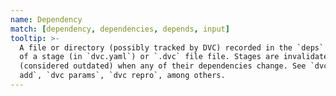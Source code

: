 ```yaml
---
name: Dependency
match: [dependency, dependencies, depends, input]
tooltip: >-
  A file or directory (possibly tracked by DVC) recorded in the `deps` section
  of a stage (in `dvc.yaml`) or `.dvc` file file. Stages are invalidated
  (considered outdated) when any of their dependencies change. See `dvc stage
  add`, `dvc params`, `dvc repro`, among others.
---
```

